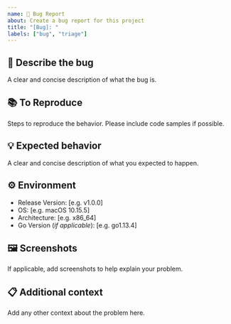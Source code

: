 ```yaml
---
name: 🐛 Bug Report
about: Create a bug report for this project
title: "[Bug]: "
labels: ["bug", "triage"]
---
```


## 🐞 Describe the bug

A clear and concise description of what the bug is.

## 📚 To Reproduce

Steps to reproduce the behavior. Please include code samples if possible.

## 💡 Expected behavior

A clear and concise description of what you expected to happen.

## ⚙️ Environment

- Release Version: [e.g. v1.0.0]
- OS: [e.g. macOS 10.15.5]
- Architecture: [e.g. x86_64]
- Go Version (*if applicable*): [e.g. go1.13.4]

## 🖼️ Screenshots

If applicable, add screenshots to help explain your problem.

## 📋 Additional context

Add any other context about the problem here.
